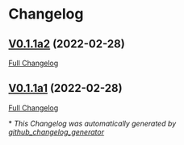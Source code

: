 # Changelog

## [V0.1.1a2](https://github.com/OpenVoiceOS/ovos-ww-plugin-precise/tree/V0.1.1a2) (2022-02-28)

[Full Changelog](https://github.com/OpenVoiceOS/ovos-ww-plugin-precise/compare/V0.1.1a1...V0.1.1a2)

## [V0.1.1a1](https://github.com/OpenVoiceOS/ovos-ww-plugin-precise/tree/V0.1.1a1) (2022-02-28)

[Full Changelog](https://github.com/OpenVoiceOS/ovos-ww-plugin-precise/compare/a6d9b7c877d91626d891746a5d787bab42fd03aa...V0.1.1a1)



\* *This Changelog was automatically generated by [github_changelog_generator](https://github.com/github-changelog-generator/github-changelog-generator)*
